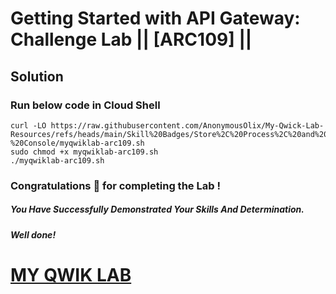 # Getting Started with API Gateway: Challenge Lab || [ARC109] ||

## Solution

### Run below code in Cloud Shell

```
curl -LO https://raw.githubusercontent.com/AnonymousOlix/My-Qwick-Lab-Resources/refs/heads/main/Skill%20Badges/Store%2C%20Process%2C%20and%20Manage%20Data%20on%20Google%20Cloud%20-%20Console/myqwiklab-arc109.sh
sudo chmod +x myqwiklab-arc109.sh
./myqwiklab-arc109.sh
```

### Congratulations 🎉 for completing the Lab !

##### *You Have Successfully Demonstrated Your Skills And Determination.*

#### *Well done!*

# [MY QWIK LAB](https://www.youtube.com/@MyQwiklab)
